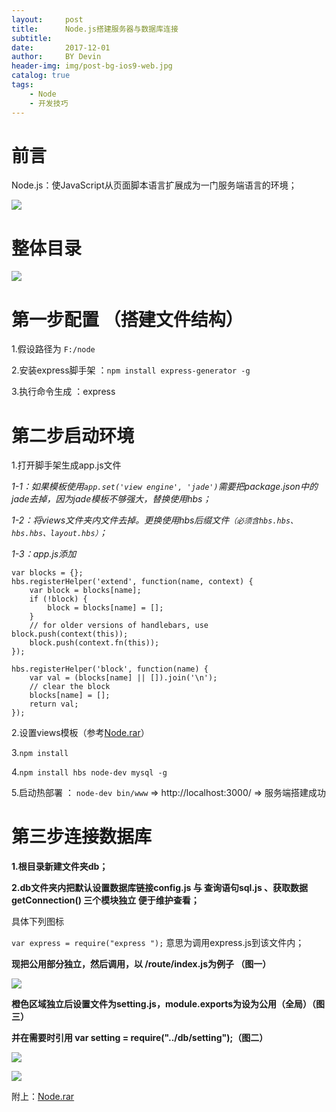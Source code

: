 ```yaml
---
layout:     post
title:      Node.js搭建服务器与数据库连接
subtitle:   
date:       2017-12-01
author:     BY Devin
header-img: img/post-bg-ios9-web.jpg
catalog: true
tags:
    - Node
    - 开发技巧
---
```


# 前言

Node.js：使JavaScript从页面脚本语言扩展成为一门服务端语言的环境；


![](https://s3-us-west-1.amazonaws.com/images.gaatu.com/tpl/web/node-1.jpg)

# 整体目录

![](https://s3-us-west-1.amazonaws.com/images.gaatu.com/tpl/web/node-5.jpg)

# 第一步配置 （搭建文件结构）

   1.假设路径为 `F:/node`

   2.安装express脚手架 ：`npm install express-generator -g`

   3.执行命令生成          ：express

# 第二步启动环境

   1.打开脚手架生成app.js文件

   *1-1：如果模板使用`app.set('view engine', 'jade')`需要把package.json中的jade去掉，因为jade模板不够强大，替换使用hbs；*
   
   *1-2：将views文件夹内文件去掉。更换使用hbs后缀文件`（必须含hbs.hbs、hbs.hbs、layout.hbs）`；*
   
   *1-3：app.js添加*

```
var blocks = {};
hbs.registerHelper('extend', function(name, context) {
    var block = blocks[name];
    if (!block) {
        block = blocks[name] = [];
    }
    // for older versions of handlebars, use block.push(context(this));
    block.push(context.fn(this)); 
});

hbs.registerHelper('block', function(name) {
    var val = (blocks[name] || []).join('\n');
    // clear the block
    blocks[name] = [];
    return val;
});
```

2.设置views模板（参考[Node.rar](https://s3-us-west-1.amazonaws.com/images.gaatu.com/tpl/web/Node.rar)）
    
3.`npm install` 
    
4.`npm install hbs node-dev mysql -g`
    
5.启动热部署 ： `node-dev bin/www`   =>   http://localhost:3000/  =>   服务端搭建成功

# 第三步连接数据库

**1.根目录新建文件夹db；**

**2.db文件夹内把默认设置数据库链接config.js 与 查询语句sql.js 、获取数据 getConnection() 三个模块独立 便于维护查看；**

具体下列图标

`var express = require("express ");`  意思为调用express.js到该文件内；

**现把公用部分独立，然后调用，以 /route/index.js为例子 （图一）**


![](https://s3-us-west-1.amazonaws.com/images.gaatu.com/tpl/web/node-2.jpg)


**橙色区域独立后设置文件为setting.js，module.exports为设为公用（全局）（图三）**

**并在需要时引用 var setting = require("../db/setting");（图二）**


![](https://s3-us-west-1.amazonaws.com/images.gaatu.com/tpl/web/node-3.jpg)


![](https://s3-us-west-1.amazonaws.com/images.gaatu.com/tpl/web/node-4.jpg)


附上：[Node.rar](https://s3-us-west-1.amazonaws.com/images.gaatu.com/tpl/web/Node.rar)

